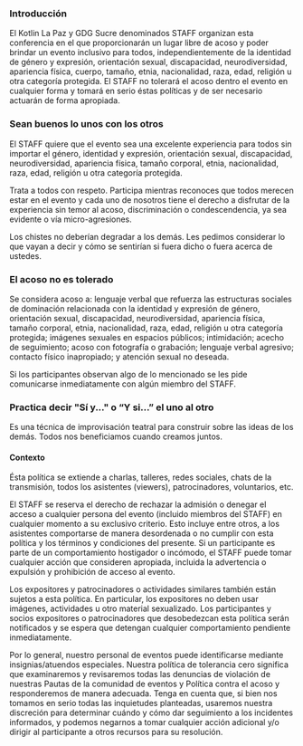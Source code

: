 ### Introducción

El Kotlin La Paz y GDG Sucre denominados STAFF organizan esta conferencia en el que proporcionarán un lugar libre de acoso y poder brindar un evento inclusivo para todos, independientemente de la identidad de género y expresión, orientación sexual, discapacidad, neurodiversidad, apariencia física, cuerpo, tamaño, etnia, nacionalidad, raza, edad, religión u otra categoría protegida. El STAFF no tolerará el acoso dentro el evento en cualquier forma y tomará en serio éstas políticas y de ser necesario actuarán de forma apropiada.

### Sean buenos lo unos con los otros

El STAFF quiere que el evento sea una excelente experiencia para todos sin importar el género, identidad y expresión, orientación sexual, discapacidad, neurodiversidad, apariencia física, tamaño corporal, etnia, nacionalidad, raza, edad, religión u otra categoría protegida.

Trata a todos con respeto. Participa mientras reconoces que todos merecen estar en el evento y cada uno de nosotros tiene el derecho a disfrutar de la experiencia sin temor al acoso, discriminación o condescendencia, ya sea evidente o vía micro-agresiones.

Los chistes no deberían degradar a los demás. Les pedimos considerar lo que vayan a decir  y cómo se sentirían si fuera dicho o fuera acerca de ustedes.

### El acoso no es tolerado

Se considera acoso a: lenguaje verbal que refuerza las estructuras sociales de dominación relacionada con la identidad y expresión de género, orientación sexual, discapacidad, neurodiversidad, apariencia física, tamaño corporal, etnia, nacionalidad, raza, edad, religión u otra categoría protegida; imágenes sexuales en espacios públicos; intimidación; acecho de seguimiento; acoso con fotografía o grabación; lenguaje verbal agresivo; contacto físico inapropiado; y atención sexual no deseada.

Si los participantes observan algo de lo mencionado se les pide comunicarse inmediatamente con algún miembro del STAFF.

### Practica decir "Sí y..." o “Y si...” el uno al otro

Es una técnica de improvisación teatral para construir sobre las ideas de los demás. Todos nos beneficiamos cuando creamos juntos.

#### Contexto

Ésta política se extiende a charlas, talleres, redes sociales, chats de la transmisión, todos los asistentes (viewers), patrocinadores, voluntarios, etc.

El STAFF se reserva el derecho de rechazar la admisión o denegar el acceso a cualquier persona del evento (incluido miembros del STAFF) en cualquier momento a su exclusivo criterio. Esto incluye entre otros, a los asistentes comportarse de manera desordenada o no cumplir con esta política y los términos y condiciones del presente. Si un participante es parte de un comportamiento hostigador o incómodo, el STAFF puede tomar cualquier acción que consideren apropiada, incluida la advertencia o expulsión y prohibición de acceso al evento.

Los expositores y patrocinadores o actividades similares también están sujetos a esta política. En particular, los expositores no deben usar imágenes, actividades u otro material sexualizado. Los participantes y socios expositores o patrocinadores que desobedezcan esta política serán notificados y se espera que detengan cualquier comportamiento pendiente inmediatamente.

Por lo general, nuestro personal de eventos puede identificarse mediante insignias/atuendos especiales. Nuestra política de tolerancia cero significa que examinaremos y revisaremos todas las denuncias de violación de nuestras Pautas de la comunidad de eventos y Política contra el acoso y responderemos de manera adecuada. Tenga en cuenta que, si bien nos tomamos en serio todas las inquietudes planteadas, usaremos nuestra discreción para determinar cuándo y cómo dar seguimiento a los incidentes informados, y podemos negarnos a tomar cualquier acción adicional y/o dirigir al participante a otros recursos para su resolución.
